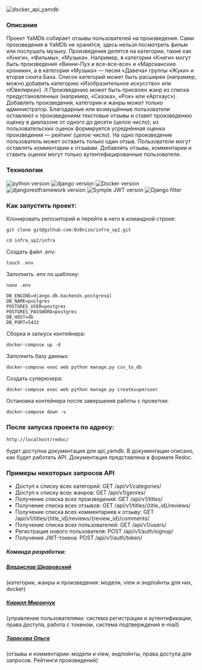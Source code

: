 ![docker_api_yamdb](https://user-images.githubusercontent.com/112638163/236439694-5e58b747-6413-42b4-86b9-760e26417b0a.png)

### Описание
Проект YaMDb собирает отзывы пользователей на произведения. Сами произведения в YaMDb не хранятся, здесь нельзя посмотреть фильм или послушать музыку.
Произведения делятся на категории, такие как «Книги», «Фильмы», «Музыка». Например, в категории «Книги» могут быть произведения «Винни-Пух и все-все-все» и «Марсианские хроники», а в категории «Музыка» — песня «Давеча» группы «Жуки» и вторая сюита Баха. Список категорий может быть расширен (например, можно добавить категорию «Изобразительное искусство» или «Ювелирка»). 
/t Произведению может быть присвоен жанр из списка предустановленных (например, «Сказка», «Рок» или «Артхаус»). 
Добавлять произведения, категории и жанры может только администратор.
  Благодарные или возмущённые пользователи оставляют к произведениям текстовые отзывы и ставят произведению оценку в диапазоне от одного до десяти (целое число); из пользовательских оценок формируется усреднённая оценка произведения — рейтинг (целое число). На одно произведение пользователь может оставить только один отзыв.
Пользователи могут оставлять комментарии к отзывам.
  Добавлять отзывы, комментарии и ставить оценки могут только аутентифицированные пользователи.

### Технологии
![python version](https://img.shields.io/badge/Python-3.9.10-green?logo=python)
![django version](https://img.shields.io/badge/Django-3.2-green?logo=django)
![Docker version](https://img.shields.io/badge/Docker-23.0.5-green?logo=docker)
![djangorestframework version](https://img.shields.io/badge/djangorestframework-3.12.4-green?logo=django)
![Symple JWT verson](https://img.shields.io/badge/Simple%20JWT-%202.1.0-green?logo=django)
![Django filter](https://img.shields.io/badge/Django%20filter-%2022.1-green?logo=django)


### Как запустить проект:

Клонировать репозиторий и перейти в него в командной строке:

`git clone git@github.com:0z0nize/infra_sp2.git`

`cd infra_sp2/infra`

Cоздать файл .env:

`touch .env`

Заполнить .env по шаблону:

`nano .env`

```
DB_ENGINE=django.db.backends.postgresql
DB_NAME=postgres
POSTGRES_USER=postgres
POSTGRES_PASSWORD=postgres
DB_HOST=db
DB_PORT=5432 
```

Сборка и запкуск контейнера:

`docker-compose up -d`

Заполнить базу данных:

`docker-compose exec web python manage.py csv_to_db`

Создать суперюзера:

`docker-compose exec web python manage.py createsuperuser`

Остановка контейнера после завершения работы с проектом:

`docker-compose down -v`

### После запуска проекта по адресу: 

`http://localhost/redoc/`

будет доступна документация для api_yamdb. В документации описано, как будет работать API. Документация представлена в формате Redoc.

### Примеры некоторых запросов API
* Доступ к списку всех категорий:
GET /api/v1/categories/
* Доступ к списку всех жанров:
GET /api/v1/genres/
* Получение списка всех произведений:
GET /api/v1/titles/
* Получение списка всех отзывов:
GET /api/v1/titles/{title_id}/reviews/
* Получение списка всех комментариев к отзыву:
GET /api/v1/titles/{title_id}/reviews/{review_id}/comments/
* Получение списка всех пользователей:
GET /api/v1/users/
* Регистрация нового пользователя:
POST /api/v1/auth/signup/
* Получение JWT-токена:
POST /api/v1/auth/token/



##### Команда разработки:
##### [_Владислав Шкаровский_](https://github.com/0z0nize)
(категории, жанры и произведения: модели, view и эндпойнты для них, docker)
##### [_Кирилл Мирончук_](https://github.com/kirillicetea)
(управление пользователями: система регистрации и аутентификации, права доступа, работа с токеном, система подтверждения e-mail)
##### [_Тарасова Ольга_](https://github.com/olga159)
(отзывы и комментарии: модели и view, эндпойнты, права доступа для запросов. Рейтинги произведений)
